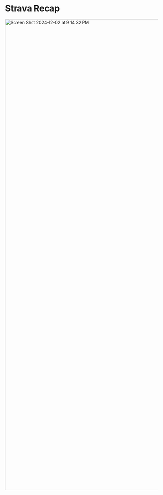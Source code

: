 # Strava Recap

<img width="1552" alt="Screen Shot 2024-12-02 at 9 14 32 PM" src="https://github.com/user-attachments/assets/2048796f-5261-499c-8ec1-4475539e8ff2">

